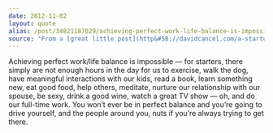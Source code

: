 ```yaml
---
date: 2012-11-02
layout: quote
alias: /post/34821187029/achieving-perfect-work-life-balance-is-impossible
source: "From a [great little post](http&#58;//davidcancel.com/a-startup-founders-priorities/) by [David Cancel](http&#58;//davidcancel.com/)."
---
```


Achieving perfect work/life balance is impossible — for starters, there simply are not enough hours in the day for us to exercise, walk the dog, have meaningful interactions with our kids, read a book, learn something new, eat good food, help others, meditate, nurture our relationship with our spouse, be sexy, drink a good wine, watch a great TV show — oh, and do our full-time work. You won’t ever be in perfect balance and you’re going to drive yourself, and the people around you, nuts if you’re always trying to get there.

